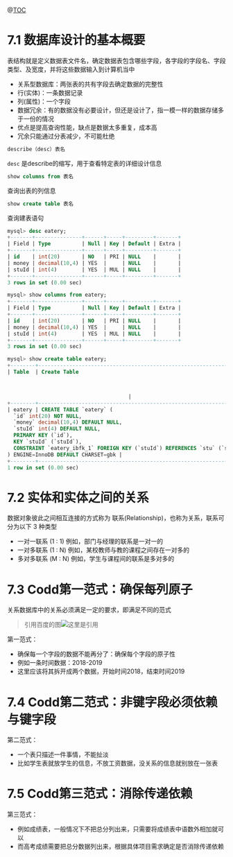 ﻿@[TOC](目录)
# 7.1 数据库设计的基本概要
表结构就是定义数据表文件名，确定数据表包含哪些字段，各字段的字段名、字段类型、及宽度，并将这些数据输入到计算机当中

 - 关系型数据库：两张表的共有字段去确定数据的完整性
 - 行(实体)：一条数据记录
 - 列(属性)：一个字段
 -  数据冗余：有的数据没有必要设计，但还是设计了，指一模一样的数据存储多于一份的情况
 - 优点是提高查询性能，缺点是数据太多重复，成本高
 - 冗余只能通过分表减少，不可能杜绝

```sql
describe（desc）表名
```

`desc` 是describe的缩写，用于查看特定表的详细设计信息

```sql
show columns from 表名 
```

查询出表的列信息

```sql
show create table 表名
```

查询建表语句

```sql
mysql> desc eatery;
+-------+---------------+------+-----+---------+-------+
| Field | Type          | Null | Key | Default | Extra |
+-------+---------------+------+-----+---------+-------+
| id    | int(20)       | NO   | PRI | NULL    |       |
| money | decimal(10,4) | YES  |     | NULL    |       |
| stuId | int(4)        | YES  | MUL | NULL    |       |
+-------+---------------+------+-----+---------+-------+
3 rows in set (0.00 sec)

mysql> show columns from eatery;
+-------+---------------+------+-----+---------+-------+
| Field | Type          | Null | Key | Default | Extra |
+-------+---------------+------+-----+---------+-------+
| id    | int(20)       | NO   | PRI | NULL    |       |
| money | decimal(10,4) | YES  |     | NULL    |       |
| stuId | int(4)        | YES  | MUL | NULL    |       |
+-------+---------------+------+-----+---------+-------+
3 rows in set (0.00 sec)

mysql> show create table eatery;
+--------+-----------------------------------------------------------------------------------------------------------------------------------------------------------------------------------------------------------------------------------------------------------------------------------------------------------------------------+
| Table  | Create Table



                                       |
+--------+-----------------------------------------------------------------------------------------------------------------------------------------------------------------------------------------------------------------------------------------------------------------------------------------------------------------------------+
| eatery | CREATE TABLE `eatery` (
  `id` int(20) NOT NULL,
  `money` decimal(10,4) DEFAULT NULL,
  `stuId` int(4) DEFAULT NULL,
  PRIMARY KEY (`id`),
  KEY `stuId` (`stuId`),
  CONSTRAINT `eatery_ibfk_1` FOREIGN KEY (`stuId`) REFERENCES `stu` (`stuId`) ON DELETE SET NULL ON UPDATE CASCADE
) ENGINE=InnoDB DEFAULT CHARSET=gbk |
+--------+-----------------------------------------------------------------------------------------------------------------------------------------------------------------------------------------------------------------------------------------------------------------------------------------------------------------------------+
1 row in set (0.00 sec)
```




# 7.2 实体和实体之间的关系

数据对象彼此之间相互连接的方式称为 联系(Relationship)，也称为关系，联系可分为以下 3 种类型

 - 一对一联系 (1 ∶ 1) 例如，部门与经理的联系是一对一的
 - 一对多联系 (1 ∶ N) 例如，某校教师与教的课程之间存在一对多的
 - 多对多联系 (M ∶ N) 例如，学生与课程间的联系是多对多的

# 7.3 Codd第一范式：确保每列原子
关系数据库中的关系必须满足一定的要求，即满足不同的范式

> 引用百度的图![这里是引用](https://img-blog.csdnimg.cn/c343ff9d85fa437d9af636fabbe4c339.png?x-oss-process=image/watermark,type_ZHJvaWRzYW5zZmFsbGJhY2s,shadow_50,text_Q1NETiBAWWVhdHNfTGlhbw==,size_20,color_FFFFFF,t_70,g_se,x_16)

 第一范式：
 - 确保每一个字段的数据不能再分了：确保每个字段的原子性
 - 例如一条时间数据：2018-2019
 - 这里应该将其拆开成两个数据，开始时间2018，结束时间2019

# 7.4 Codd第二范式：非键字段必须依赖与键字段 

 第二范式：
 - 一个表只描述一件事情，不能扯淡
 - 比如学生表就放学生的信息，不放工资数据，没关系的信息就别放在一张表

# 7.5 Codd第三范式：消除传递依赖

 第三范式：
 - 例如成绩表，一般情况下不把总分列出来，只需要将成绩表中语数外相加就可以
 - 而高考成绩需要把总分数据列出来，根据具体项目需求确定是否消除传递依赖

